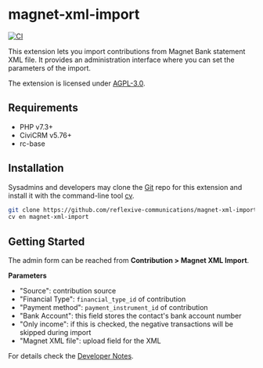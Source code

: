 # magnet-xml-import

[![CI](https://github.com/reflexive-communications/magnet-xml-import/actions/workflows/main.yml/badge.svg)](https://github.com/reflexive-communications/magnet-xml-import/actions/workflows/main.yml)

This extension lets you import contributions from Magnet Bank statement XML file.
It provides an administration interface where you can set the parameters of the import.

The extension is licensed under [AGPL-3.0](LICENSE.txt).

## Requirements

- PHP v7.3+
- CiviCRM v5.76+
- rc-base

## Installation

Sysadmins and developers may clone the [Git](https://en.wikipedia.org/wiki/Git) repo for this extension and install it with the command-line tool [cv](https://github.com/civicrm/cv).

```bash
git clone https://github.com/reflexive-communications/magnet-xml-import.git
cv en magnet-xml-import
```

## Getting Started

The admin form can be reached from **Contribution > Magnet XML Import**.

**Parameters**

- "Source": contribution source
- "Financial Type": `financial_type_id` of contribution
- "Payment method": `payment_instrument_id` of contribution
- "Bank Account": this field stores the contact's bank account number
- "Only income": if this is checked, the negative transactions will be skipped during import
- "Magnet XML file": upload field for the XML

For details check the [Developer Notes](DEVELOPER.md).
